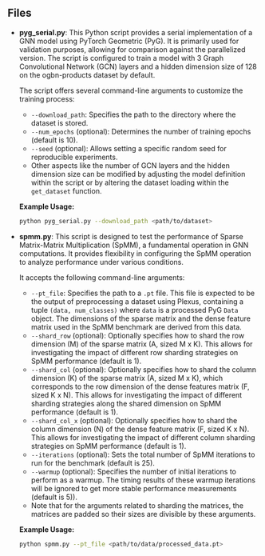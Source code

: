 ## Files

-   **pyg_serial.py**: This Python script provides a serial implementation of a GNN model using PyTorch Geometric (PyG). It is primarily used for validation purposes, allowing for comparison against the parallelized version. The script is configured to train a model with 3 Graph Convolutional Network (GCN) layers and a hidden dimension size of 128 on the ogbn-products dataset by default.

    The script offers several command-line arguments to customize the training process:
    -   `--download_path`: Specifies the path to the directory where the dataset is stored.
    -   `--num_epochs` (optional): Determines the number of training epochs (default is 10).
    -   `--seed` (optional): Allows setting a specific random seed for reproducible experiments.
    -   Other aspects like the number of GCN layers and the hidden dimension size can be modified by adjusting the model definition within the script or by altering the dataset loading within the `get_dataset` function.

    **Example Usage:**
    ```bash
    python pyg_serial.py --download_path <path/to/dataset>
    ```

-   **spmm.py**: This script is designed to test the performance of Sparse Matrix-Matrix Multiplication (SpMM), a fundamental operation in GNN computations. It provides flexibility in configuring the SpMM operation to analyze performance under various conditions.

    It accepts the following command-line arguments:
    -   `--pt_file`: Specifies the path to a `.pt` file. This file is expected to be the output of preprocessing a dataset using Plexus, containing a tuple `(data, num_classes)` where `data` is a processed PyG `Data` object. The dimensions of the sparse matrix and the dense feature matrix used in the SpMM benchmark are derived from this data.
    -   `--shard_row` (optional): Optionally specifies how to shard the row dimension (M) of the sparse matrix (A, sized M x K). This allows for investigating the impact of different row sharding strategies on SpMM performance (default is 1).
    -   `--shard_col` (optional): Optionally specifies how to shard the column dimension (K) of the sparse matrix (A, sized M x K), which corresponds to the row dimension of the dense features matrix (F, sized K x N). This allows for investigating the impact of different sharding strategies along the shared dimension on SpMM performance (default is 1).
    -   `--shard_col_x` (optional): Optionally specifies how to shard the column dimension (N) of the dense feature matrix (F, sized K x N). This allows for investigating the impact of different column sharding strategies on SpMM performance (default is 1).
    -   `--iterations` (optional): Sets the total number of SpMM iterations to run for the benchmark (default is 25). 
    -   `--warmup` (optional): Specifies the number of initial iterations to perform as a warmup. The timing results of these warmup iterations will be ignored to get more stable performance measurements (default is 5)).
    - Note that for the arguments related to sharding the matrices, the matrices are padded so their sizes are divisible by these arguments.

    **Example Usage:**
    ```bash
    python spmm.py --pt_file <path/to/data/processed_data.pt>
    ```
